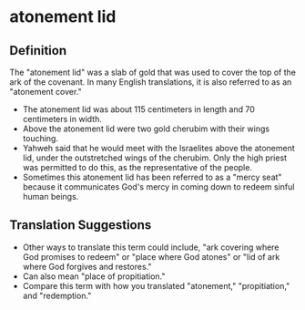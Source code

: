 # atonement lid

## Definition

The "atonement lid" was a slab of gold that was used to cover the top of the ark of the covenant. In many English translations, it is also referred to as an "atonement cover."

* The atonement lid was about 115 centimeters in length and 70 centimeters in width.
* Above the atonement lid were two gold cherubim with their wings touching.
* Yahweh said that he would meet with the Israelites above the atonement lid, under the outstretched wings of the cherubim. Only the high priest was permitted to do this, as the representative of the people.
* Sometimes this atonement lid has been referred to as a "mercy seat" because it communicates God's mercy in coming down to redeem sinful human beings.


## Translation Suggestions



* Other ways to translate this term could include, "ark covering where God promises to redeem" or "place where God atones" or "lid of ark where God forgives and restores."
* Can also mean "place of propitiation."
* Compare this term with how you translated "atonement," "propitiation," and "redemption."